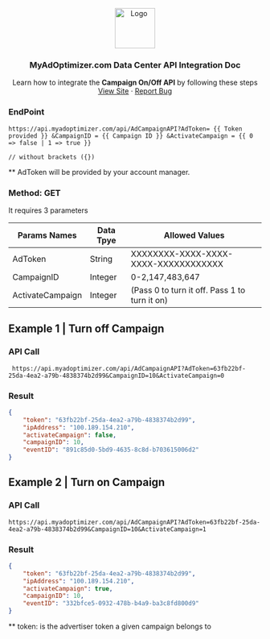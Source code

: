 <p align="center">
  <a href="https://myadoptimizer.com/">
    <img src="https://myadoptimizer.com/img/logo-blk.svg" alt="Logo" height="80">
  </a>
  <h3 align="center">MyAdOptimizer.com Data Center API Integration Doc </h3>
  <p align="center">
    Learn how to integrate the <strong> Campaign On/Off API</strong> by following these steps
    <br />
    <a href="https://myadoptimizer.com">View Site</a>
    ·
    <a href="https://myadoptimizer.com/contact">Report Bug</a>
  </p>
</p>


### EndPoint

```
https://api.myadoptimizer.com/api/AdCampaignAPI?AdToken= {{ Token provided }} &CampaignID = {{ Campaign ID }} &ActivateCampaign = {{ 0 => false | 1 => true }}

// without brackets ({})
```

\*\* AdToken will be provided by your account manager.

### Method: GET

It requires 3 parameters

<table>
    <thead>
        <tr>
            <th>Params Names</th>
            <th>Data Tpye</th>
            <th>Allowed Values</th>
        </tr>
    </thead>
    <tbody>
        <tr>
            <td> AdToken </td>
            <td> String </td>
            <td> XXXXXXXX-XXXX-XXXX-XXXX-XXXXXXXXXXXX </td>
        </tr>
        <tr>
            <td> CampaignID </td>
            <td> Integer </td>
            <td>  0-2,147,483,647</td>
        </tr>
        <tr>
            <td> ActivateCampaign </td>
            <td> Integer </td>
            <td> (Pass 0 to turn it off. Pass 1 to turn it on)  </td>
        </tr>
    </tbody>
</table>

## Example 1 | Turn off Campaign

### API Call

```
 https://api.myadoptimizer.com/api/AdCampaignAPI?AdToken=63fb22bf-25da-4ea2-a79b-4838374b2d99&CampaignID=10&ActivateCampaign=0

```

### Result

```JSON
{
	"token": "63fb22bf-25da-4ea2-a79b-4838374b2d99",
	"ipAddress": "100.189.154.210",
	"activateCampaign": false,
	"campaignID": 10,
	"eventID": "891c85d0-5bd9-4635-8c8d-b703615006d2"
}
```

## Example 2 | Turn on Campaign

### API Call

```
https://api.myadoptimizer.com/api/AdCampaignAPI?AdToken=63fb22bf-25da-4ea2-a79b-4838374b2d99&CampaignID=10&ActivateCampaign=1

```

### Result

```JSON
{
	"token": "63fb22bf-25da-4ea2-a79b-4838374b2d99",
	"ipAddress": "100.189.154.210",
	"activateCampaign": true,
	"campaignID": 10,
	"eventID": "332bfce5-0932-478b-b4a9-ba3c8fd800d9"
}
```

\*\* token: is the advertiser token a given campaign belongs to
